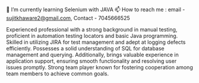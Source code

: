 🌱 I’m currently learning Selenium with JAVA
📫 How to reach me : email - sujitkhaware2@gmail.com, Contact - 7045666525

Experienced professional with a strong background in manual testing, proficient in automation testing locators and basic Java programming. Skilled in utilizing JIRA for test management and adept at logging defects efficiently. Possesses a solid understanding of SQL for database management and querying. Additionally, brings valuable experience in application support, ensuring smooth functionality and resolving user issues promptly. Strong team player known for fostering cooperation among team members to achieve common goals.
